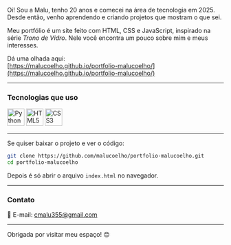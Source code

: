 Oi! Sou a Malu, tenho 20 anos e comecei na área de tecnologia em 2025. Desde então, venho aprendendo e criando projetos que mostram o que sei.

Meu portfólio é um site feito com HTML, CSS e JavaScript, inspirado na série *Trono de Vidro*. Nele você encontra um pouco sobre mim e meus interesses.

Dá uma olhada aqui:  
[https://malucoelho.github.io/portfolio-malucoelho/](https://malucoelho.github.io/portfolio-malucoelho/)

---

### Tecnologias que uso

<p>
  <img src="https://cdn.jsdelivr.net/gh/devicons/devicon/icons/python/python-original.svg" alt="Python" width="40" height="40" />  
  <img src="https://cdn.jsdelivr.net/gh/devicons/devicon/icons/html5/html5-original.svg" alt="HTML5" width="40" height="40" />  
  <img src="https://cdn.jsdelivr.net/gh/devicons/devicon/icons/css3/css3-original.svg" alt="CSS3" width="40" height="40" />
</p>

---

Se quiser baixar o projeto e ver o código:  

```bash
git clone https://github.com/malucoelho/portfolio-malucoelho.git
cd portfolio-malucoelho
```

Depois é só abrir o arquivo `index.html` no navegador.

---

### Contato

📩 E-mail: cmalu355@gmail.com

---

Obrigada por visitar meu espaço! 😊
